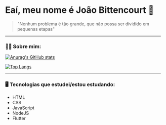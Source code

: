 # Eaí, meu nome é João Bittencourt 👋

  
> "Nenhum problema é tão grande, que não possa ser dividido em pequenas etapas"

---

### 👨‍💻 Sobre mim:

[![Anurag's GitHub stats](https://github-readme-stats.vercel.app/api?username=joaosinixtro)](https://github.com/JoaoSinixtro/github-readme-stats)

[![Top Langs](https://github-readme-stats.vercel.app/api/top-langs/?username=joaosinixtro&layout=compact)](https://github.com/JoaoSinixtro/github-readme-stats)

---

### 🖥️ Tecnologias que estudei/estou estudando:

- HTML
- CSS
- JavaScript
- NodeJS
- Flutter
<!--
**JoaoSinixtro/JoaoSinixtro** is a ✨ _special_ ✨ repository because its `README.md` (this file) appears on your GitHub profile.

Here are some ideas to get you started:

- 🔭 I’m currently working on ...
- 🌱 I’m currently learning ...
- 👯 I’m looking to collaborate on ...
- 🤔 I’m looking for help with ...
- 💬 Ask me about ...
- 📫 How to reach me: ...
- 😄 Pronouns: ...
- ⚡ Fun fact: ...
-->
